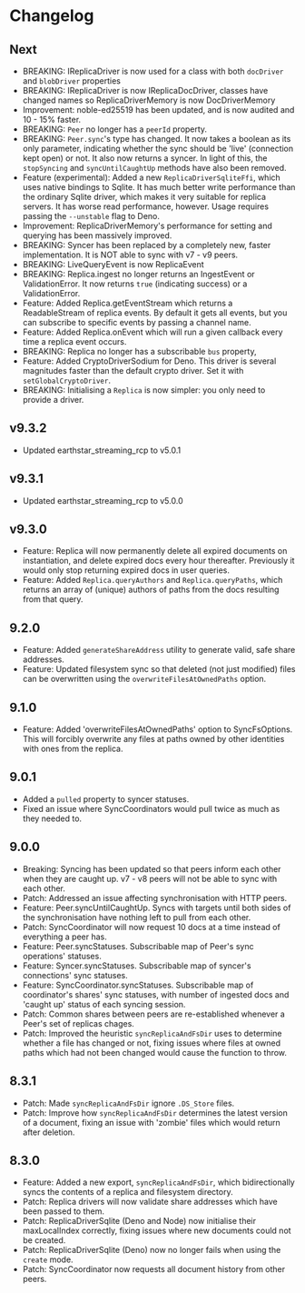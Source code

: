 # Changelog

## Next

- BREAKING: IReplicaDriver is now used for a class with both `docDriver` and
  `blobDriver` properties
- BREAKING: IReplicaDriver is now IReplicaDocDriver, classes have changed names
  so ReplicaDriverMemory is now DocDriverMemory
- Improvement: noble-ed25519 has been updated, and is now audited and 10 - 15%
  faster.
- BREAKING: `Peer` no longer has a `peerId` property.
- BREAKING: `Peer.sync`'s type has changed. It now takes a boolean as its only
  parameter, indicating whether the sync should be 'live' (connection kept open)
  or not. It also now returns a syncer. In light of this, the `stopSyncing` and
  `syncUntilCaughtUp` methods have also been removed.
- Feature (experimental): Added a new `ReplicaDriverSqliteFfi`, which uses
  native bindings to Sqlite. It has much better write performance than the
  ordinary Sqlite driver, which makes it very suitable for replica servers. It
  has worse read performance, however. Usage requires passing the `--unstable`
  flag to Deno.
- Improvement: ReplicaDriverMemory's performance for setting and querying has
  been massively improved.
- BREAKING: Syncer has been replaced by a completely new, faster implementation.
  It is NOT able to sync with v7 - v9 peers.
- BREAKING: LiveQueryEvent is now ReplicaEvent
- BREAKING: Replica.ingest no longer returns an IngestEvent or ValidationError.
  It now returns `true` (indicating success) or a ValidationError.
- Feature: Added Replica.getEventStream which returns a ReadableStream of
  replica events. By default it gets all events, but you can subscribe to
  specific events by passing a channel name.
- Feature: Added Replica.onEvent which will run a given callback every time a
  replica event occurs.
- BREAKING: Replica no longer has a subscribable `bus` property,
- Feature: Added CryptoDriverSodium for Deno. This driver is several magnitudes
  faster than the default crypto driver. Set it with `setGlobalCryptoDriver`.
- BREAKING: Initialising a `Replica` is now simpler: you only need to provide a
  driver.

## v9.3.2

- Updated earthstar_streaming_rcp to v5.0.1

## v9.3.1

- Updated earthstar_streaming_rcp to v5.0.0

## v9.3.0

- Feature: Replica will now permanently delete all expired documents on
  instantiation, and delete expired docs every hour thereafter. Previously it
  would only stop returning expired docs in user queries.
- Feature: Added `Replica.queryAuthors` and `Replica.queryPaths`, which returns
  an array of (unique) authors of paths from the docs resulting from that query.

## 9.2.0

- Feature: Added `generateShareAddress` utility to generate valid, safe share
  addresses.
- Feature: Updated filesystem sync so that deleted (not just modified) files can
  be overwritten using the `overwriteFilesAtOwnedPaths` option.

## 9.1.0

- Feature: Added 'overwriteFilesAtOwnedPaths' option to SyncFsOptions. This will
  forcibly overwrite any files at paths owned by other identities with ones from
  the replica.

## 9.0.1

- Added a `pulled` property to syncer statuses.
- Fixed an issue where SyncCoordinators would pull twice as much as they needed
  to.

## 9.0.0

- Breaking: Syncing has been updated so that peers inform each other when they
  are caught up. v7 - v8 peers will not be able to sync with each other.
- Patch: Addressed an issue affecting synchronisation with HTTP peers.
- Feature: Peer.syncUntilCaughtUp. Syncs with targets until both sides of the
  synchronisation have nothing left to pull from each other.
- Patch: SyncCoordinator will now request 10 docs at a time instead of
  everything a peer has.
- Feature: Peer.syncStatuses. Subscribable map of Peer's sync operations'
  statuses.
- Feature: Syncer.syncStatuses. Subscribable map of syncer's connections' sync
  statuses.
- Feature: SyncCoordinator.syncStatuses. Subscribable map of coordinator's
  shares' sync statuses, with number of ingested docs and 'caught up' status of
  each syncing session.
- Patch: Common shares between peers are re-established whenever a Peer's set of
  replicas chages.
- Patch: Improved the heuristic `syncReplicaAndFsDir` uses to determine whether
  a file has changed or not, fixing issues where files at owned paths which had
  not been changed would cause the function to throw.

## 8.3.1

- Patch: Made `syncReplicaAndFsDir` ignore `.DS_Store` files.
- Patch: Improve how `syncReplicaAndFsDir` determines the latest version of a
  document, fixing an issue with 'zombie' files which would return after
  deletion.

## 8.3.0

- Feature: Added a new export, `syncReplicaAndFsDir`, which bidirectionally
  syncs the contents of a replica and filesystem directory.
- Patch: Replica drivers will now validate share addresses which have been
  passed to them.
- Patch: ReplicaDriverSqlite (Deno and Node) now initialise their maxLocalIndex
  correctly, fixing issues where new documents could not be created.
- Patch: ReplicaDriverSqlite (Deno) now no longer fails when using the `create`
  mode.
- Patch: SyncCoordinator now requests all document history from other peers.
